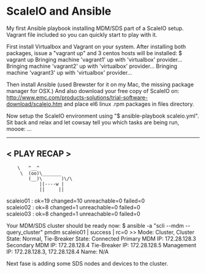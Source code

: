 # ScaleIO and Ansible
My first Ansible playbook installing MDM/SDS part of a ScaleIO setup.
Vagrant file included so you can quickly start to play with it.

First install Virtualbox and Vagrant on your system.
After installing both packages, issue a "vagrant up" and 3 centos hosts will be installed:
$ vagrant up
Bringing machine 'vagrant1' up with 'virtualbox' provider...
Bringing machine 'vagrant2' up with 'virtualbox' provider...
Bringing machine 'vagrant3' up with 'virtualbox' provider...

Then install Ansible (used Brewster for it on my Mac, the missing package manager for OSX.)
And also download your free copy of ScaleIO on: http://www.emc.com/products-solutions/trial-software-download/scaleio.htm and place el6 linux .rpm packages in files directory.

Now setup the ScaleIO environment using "$ ansible-playbook scaleio.yml".
Sit back and relax and let cowsay tell you which tasks are being run, moooe:
...
____________ 
< PLAY RECAP >
 ------------ 
        \   ^__^
         \  (oo)\_______
            (__)\       )\/\
                ||----w |
                ||     ||


scaleio01                  : ok=19   changed=10   unreachable=0    failed=0   
scaleio02                  : ok=8    changed=1    unreachable=0    failed=0   
scaleio03                  : ok=8    changed=1    unreachable=0    failed=0 

Your MDM/SDS cluster should be ready now:
$ ansible -a "scli --mdm --query_cluster" pmdm 
scaleio01 | success | rc=0 >> 
 Mode: Cluster, Cluster State: Normal, Tie-Breaker State: Connected
 Primary MDM IP: 172.28.128.3
 Secondary MDM IP: 172.28.128.4
 Tie-Breaker IP: 172.28.128.5
 Management IP: 172.28.128.3, 172.28.128.4
 Name: N/A
 
 Next fase is adding some SDS nodes and devices to the cluster.




